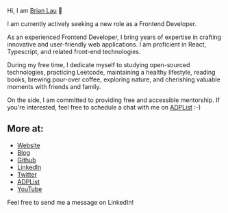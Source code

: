 Hi, I am [Brian Lau](https://brian-lau.ca/about) 👋

<!--
**wtLau/wtlau** is a ✨ _special_ ✨ repository because its `README.md` (this file) appears on your GitHub profile.

Here are some ideas to get you started:

- 🔭 I’m currently working on ...
- 🌱 I’m currently learning ...
- 👯 I’m looking to collaborate on ...
- 🤔 I’m looking for help with ...
- 💬 Ask me about ...
- 📫 How to reach me: ...
- 😄 Pronouns: ...
- ⚡ Fun fact: ...
-->

I am currently actively seeking a new role as a Frontend Developer.

As an experienced Frontend Developer, I bring years of expertise in crafting innovative and user-friendly web applications. I am proficient in React, Typescript, and related front-end technologies.

During my free time, I dedicate myself to studying open-sourced technologies, practicing Leetcode, maintaining a healthy lifestyle, reading books, brewing pour-over coffee, exploring nature, and cherishing valuable moments with friends and family.

On the side, I am committed to providing free and accessible mentorship. If you're interested, feel free to schedule a chat with me on [ADPList](https://adplist.org/mentors/brian-lau) :-)

## More at:

- [Website](https://www.brian-lau.ca)
- [Blog](https://www.brian-lau.ca/blog)
- [Github](https://www.github.com/wtlau)
- [LinkedIn](https://www.linkedin.com/in/brian-lau/)
- [Twitter](https://twitter.com/brian_wtLau)
- [ADPList](https://adplist.org/mentors/brian-lau)
- [YouTube](https://www.youtube.com/@brian-lau)     

Feel free to send me a message on LinkedIn!
